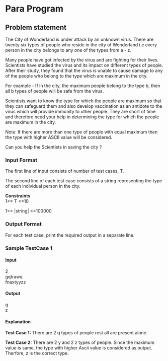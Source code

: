 # Para Program

## Problem statement

The City of Wonderland is under attack by an unknown virus. There are twenty six types of people who reside in the city of Wonderland i.e every person in the city belongs to any one of the types from a - z.

Many people have got infected by the virus and are fighting for their lives. Scientists have studied the virus and its impact on different types of people. After their study, they found that the virus is unable to cause damage to any of the people who belong to the type which are maximum in the city.

For example - If in the city, the maximum people belong to the type b, then all b types of people will be safe from the virus.

Scientists want to know the type for which the people are maximum so that they can safeguard them and also develop vaccination as an antidote to the virus which will provide immunity to other people. They are short of time and therefore need your help in determining the type for which the people are maximum in the city.

Note: If there are more than one type of people with equal maximum then the type with higher ASCII value will be considered.

Can you help the Scientists in saving the city ?

### Input Format
The first line of input consists of number of test cases, T.

The second line of each test case consists of a string representing the type of each individual person in the city.

**Constraints**   
1<= T <=10

1<= |string| <=100000

### Output Format
For each test case, print the required output in a separate line.

### Sample TestCase 1
#### Input
2  
gqtrawq  
fnaxtyyzz  

#### Output
q  
z  

#### Explanation  
**Test Case 1:** There are 2 q types of people rest all are present alone.

**Test Case 2:** There are 2 y and 2 z types of people. Since the maximum value is same, the type with higher Ascii value is considered as output. Therfore, z is the correct type.



